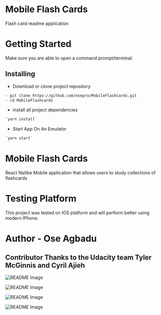 # Mobile Flash Cards

Flash card readme application

# Getting Started

Make sure you are able to open a command prompt/terminal.

## Installing

- Download or clone project repository

```bash
- git clone https://github.com/osepro/MobileFlashcards.git
- cd MobileFlashcards
```

- install all project dependencies

```bash
`yarn install`
```

- Start App On An Emulator

```bash
`yarn start`
```

# Mobile Flash Cards

 React Natibe Mobile application that allows users to study collections of flashcards

# Testing Platform

This project was tested on IOS platform and will perform better using modern IPhone.

# Author - Ose Agbadu

## Contributor  Thanks to the Udacity team Tyler McGinnis and Cyril Ajieh


![README Image](https://github.com/osepro/MobileFlashcards/blob/master/readmeImg/screen1.png)

![README Image](https://github.com/osepro/MobileFlashcards/blob/master/readmeImg/screen2.png)

![README Image](https://github.com/osepro/MobileFlashcards/blob/master/readmeImg/screen3.png)

![README Image](https://github.com/osepro/MobileFlashcards/blob/master/readmeImg/screen4.png)
